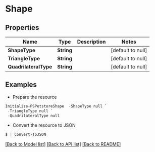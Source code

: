 # Shape
## Properties

Name | Type | Description | Notes
------------ | ------------- | ------------- | -------------
**ShapeType** | **String** |  | [default to null]
**TriangleType** | **String** |  | [default to null]
**QuadrilateralType** | **String** |  | [default to null]

## Examples

- Prepare the resource
```powershell
Initialize-PSPetstoreShape  -ShapeType null `
 -TriangleType null `
 -QuadrilateralType null
```

- Convert the resource to JSON
```powershell
$ | Convert-ToJSON
```

[[Back to Model list]](../README.md#documentation-for-models) [[Back to API list]](../README.md#documentation-for-api-endpoints) [[Back to README]](../README.md)

